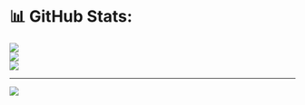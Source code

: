 # 📊 GitHub Stats:
![](https://github-readme-stats.vercel.app/api?username=thachawit&theme=tokyonight&hide_border=true&include_all_commits=false&count_private=false)<br/>
![](https://github-readme-streak-stats.herokuapp.com/?user=thachawit&theme=tokyonight&hide_border=true)<br/>
![](https://github-readme-stats.vercel.app/api/top-langs/?username=thachawit&theme=tokyonight&hide_border=true&include_all_commits=false&count_private=false&layout=compact)

---
[![](https://visitcount.itsvg.in/api?id=thachawit&icon=0&color=1)](https://visitcount.itsvg.in)
